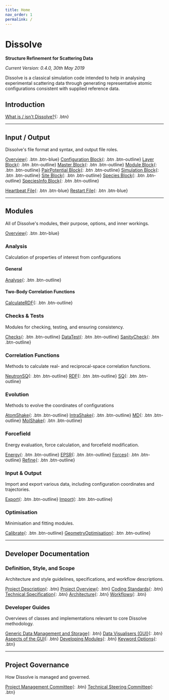 ```yaml
---
title: Home
nav_order: 1
permalink: /
---
```

# Dissolve

**Structure Refinement for Scattering Data**

_Current Version: 0.4.0, 30th May 2019_

Dissolve is a classical simulation code intended to help in analysing experimental scattering data through generating representative atomic configurations consistent with supplied reference data.

## Introduction

[What is / isn't Dissolve?](Introduction/WhatIsDissolve.md){: .btn}

* * *
## Input / Output

Dissolve's file format and syntax, and output file roles.

[Overview](Files/InputFile/Index.md){: .btn .btn-blue}
[Configuration Block](Files/InputFile/Configuration.md){: .btn .btn-outline}
[Layer Block](Files/InputFile/Layer.md){: .btn .btn-outline}
[Master Block](Files/InputFile/Master.md){: .btn .btn-outline}
[Module Block](Files/InputFile/Module.md){: .btn .btn-outline}
[PairPotential Block](Files/InputFile/PairPotential.md){: .btn .btn-outline}
[Simulation Block](Files/InputFile/Simulation.md){: .btn .btn-outline}
[Site Block](Files/InputFile/Site.md){: .btn .btn-outline}
[Species Block](Files/InputFile/Species.md){: .btn .btn-outline}
[SpeciesInfo Block](Files/InputFile/SpeciesInfo.md){: .btn .btn-outline}

[Heartbeat File](Files/Heartbeat.md){: .btn .btn-blue}
[Restart File](Files/Restart.md){: .btn .btn-blue}

* * *
## Modules

All of Dissolve's modules, their purpose, options, and inner workings.

[Overview](Modules/Index.md){: .btn .btn-blue}

### Analysis
Calculation of properties of interest from configurations

#### General
[Analyse](Modules/Analyse.md){: .btn .btn-outline}

#### Two-Body Correlation Functions
[CalculateRDF](Modules/CalculateRDF.md){: .btn .btn-outline}

### Checks & Tests
Modules for checking, testing, and ensuring consistency.

[Checks](Modules/Checks.md){: .btn .btn-outline}
[DataTest](Modules/DataTest.md){: .btn .btn-outline}
[SanityCheck](Modules/SanityCheck.md){: .btn .btn-outline}

### Correlation Functions
Methods to calculate real- and reciprocal-space correlation functions.

[NeutronSQ](Modules/NeutronSQ.md){: .btn .btn-outline}
[RDF](Modules/RDF.md){: .btn .btn-outline}
[SQ](Modules/SQ.md){: .btn .btn-outline}

### Evolution
Methods to evolve the coordinates of configurations

[AtomShake](Modules/AtomShake.md){: .btn .btn-outline}
[IntraShake](Modules/IntraShake.md){: .btn .btn-outline}
[MD](Modules/MD.md){: .btn .btn-outline}
[MolShake](Modules/MolShake.md){: .btn .btn-outline}

### Forcefield
Energy evaluation, force calculation, and forcefield modification.

[Energy](Modules/Energy.md){: .btn .btn-outline}
[EPSR](Modules/EPSR.md){: .btn .btn-outline}
[Forces](Modules/Forces.md){: .btn .btn-outline}
[Refine](Modules/Refine.md){: .btn .btn-outline}

### Input & Output
Import and export various data, including configuration coordinates and trajectories.

[Export](Modules/Export.md){: .btn .btn-outline}
[Import](Modules/Import.md){: .btn .btn-outline}

### Optimisation
Minimisation and fitting modules.

[Calibrate](Modules/Calibrate.md){: .btn .btn-outline}
[GeometryOptimisation](Modules/GeometryOptimisation.md){: .btn .btn-outline}

* * *
## Developer Documentation

### Definition, Style, and Scope
Architecture and style guidelines, specifications, and workflow descriptions.

[Project Description](Developers/Description.md){: .btn}
[Project Overview](Developers/ProjectOverview.md){: .btn}
[Coding Standards](Developers/CodingStandards.md){: .btn}
[Technical Specification](Developers/TechnicalSpec.md){: .btn}
[Architecture](Developers/Architecture.md){: .btn}
[Workflows](Developers/Workflows.md){: .btn}


### Developer Guides

Overviews of classes and implementations relevant to core Dissolve methodology.

[Generic Data Management and Storage](Developers/Overviews/DataManagement.md){: .btn}
[Data Visualisers (GUI)](Developers/Overviews/DataViewers.md){: .btn}
[Aspects of the GUI](Developers/Overviews/GUI.md){: .btn}
[Developing Modules](Developers/Overviews/Modules.md){: .btn}
[Keyword Options](Developers/Overviews/KeywordOptions.md){: .btn}

* * *
## Project Governance

How Dissolve is managed and governed.

[Project Management Committee](Governance/ProjectManagementCommittee.md){: .btn}
[Technical Steering Committee](Governance/TechnicalSteeringCommittee.md){: .btn}
